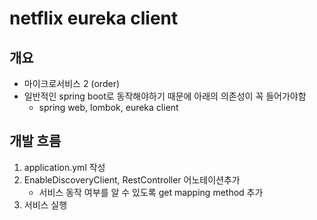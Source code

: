 # netflix eureka client

## 개요
- 마이크로서비스 2 (order)
- 일반적인 spring boot로 동작해야하기 때문에 아래의 의존성이 꼭 들어가야함
	- spring web, lombok, eureka client
	
## 개발 흐름
1. application.yml 작성
2. EnableDiscoveryClient, RestController 어노테이션추가
	- 서비스 동작 여부를 알 수 있도록 get mapping method 추가
3. 서비스 실행